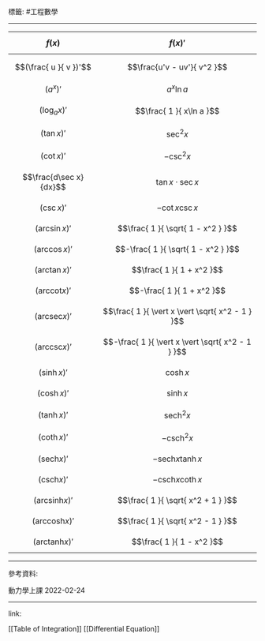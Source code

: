 標籤: #工程數學 

---

| $$f(x)$$                | $$f(x)'$$                                         |
| ----------------------- | ------------------------------------------------- |
|                         |                                                   |
| $$(\frac{ u }{ v })'$$  | $$\frac{u'v - uv'}{ v^2 }$$                       |
| $$(a^x)'$$              | $$a^x \ln a$$                                     |
| $$(\log_a x)'$$         | $$\frac{ 1 }{ x\ln a }$$                          |
| $$(\tan x)'$$           | $$\sec^2 x$$                                      |
| $$(\cot x)'$$           | $$-\csc^2 x$$                                     |
| $$\frac{d\sec x}{dx}$$  | $$\tan x \cdot \sec x$$                           |
| $$(\csc x)'$$           | $$ - \cot x \csc x$$                              |
| $$(\arcsin x)'$$        | $$\frac{ 1 }{ \sqrt{ 1 - x^2 } }$$                |
| $$(\arccos x)'$$        | $$-\frac{ 1 }{ \sqrt{ 1 - x^2 } }$$               |
| $$(\arctan x)'$$        | $$\frac{ 1 }{ 1 + x^2 }$$                         |
| $$(\text{arccot} x)'$$  | $$-\frac{ 1 }{ 1 + x^2 }$$                        |
| $$(\text{arcsec} x)'$$  | $$\frac{ 1 }{ \vert x \vert \sqrt{ x^2 - 1 } }$$  |
| $$(\text{arccsc} x)'$$  | $$-\frac{ 1 }{ \vert x \vert \sqrt{ x^2 - 1 } }$$ |
| $$(\sinh x)'$$          | $$\cosh x$$                                       |
| $$(\cosh x)'$$          | $$\sinh x$$                                       |
| $$(\tanh x)'$$          | $$\text{sech}^2 x$$                               |
| $$(\coth x)'$$          | $$-\text{csch}^2 x$$                              |
| $$(\text{sech} x)'$$    | $$-\text{sech} x \tanh x$$                        |
| $$(\text{csch} x)'$$    | $$-\text{csch} x \coth x$$                        |
| $$(\text{arcsinh} x)'$$ | $$\frac{ 1 }{ \sqrt{ x^2 + 1 } }$$                |
| $$(\text{arccosh} x)'$$ | $$\frac{ 1 }{ \sqrt{ x^2 - 1 } }$$                |
| $$(\text{arctanh} x)'$$ | $$\frac{ 1 }{ 1 - x^2 }$$                         |

---

參考資料:

動力學上課 2022-02-24

---

link:

[[Table of Integration]]
[[Differential Equation]]